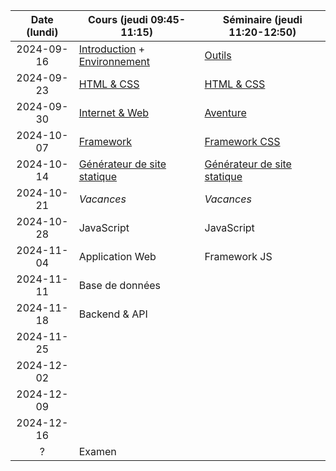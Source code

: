 | Date (lundi) | Cours (jeudi 09:45-11:15)                                      | Séminaire (jeudi 11:20-12:50)                      |
| :----------: | -------------------------------------------------------------- | -------------------------------------------------- |
|  2024-09-16  | [Introduction](/docs/intro) + [Environnement](/docs/cours/env) | [Outils](/docs/seminaire/outils)                   |
|  2024-09-23  | [HTML & CSS](/docs/cours/html-css)                             | [HTML & CSS](/docs/seminaire/html-css)             |
|  2024-09-30  | [Internet & Web](/docs/cours/internet-web)                     | [Aventure](/docs/seminaire/aventure)               |
|  2024-10-07  | [Framework](/docs/cours/framework)                             | [Framework CSS](/docs/seminaire/framework-css)     |
|  2024-10-14  | [Générateur de site statique](/docs/cours/ssg)                 | [Générateur de site statique](/docs/seminaire/ssg) |
|  2024-10-21  | _Vacances_                                                     | _Vacances_                                         |
|  2024-10-28  | JavaScript                                                     | JavaScript                                         |
|  2024-11-04  | Application Web                                                | Framework JS                                       |
|  2024-11-11  | Base de données                                                |                                                    |
|  2024-11-18  | Backend & API                                                  |                                                    |
|  2024-11-25  |                                                                |                                                    |
|  2024-12-02  |                                                                |                                                    |
|  2024-12-09  |                                                                |                                                    |
|  2024-12-16  |                                                                |                                                    |
|      ?       | Examen                                                         |                                                    |
